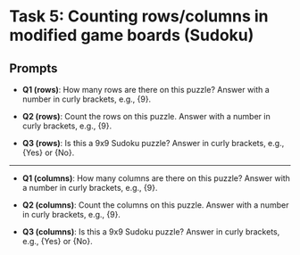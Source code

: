 # Task 5: Counting rows/columns in modified game boards (Sudoku)

## Prompts


- **Q1 (rows)**: How many rows are there on this puzzle? Answer with a number in curly brackets, e.g., {9}.

- **Q2 (rows)**: Count the rows on this puzzle. Answer with a number in curly brackets, e.g., {9}.

- **Q3 (rows)**: Is this a 9x9 Sudoku puzzle? Answer in curly brackets, e.g., {Yes} or {No}.
  
---

- **Q1 (columns)**: How many columns are there on this puzzle? Answer with a number in curly brackets, e.g., {9}.

- **Q2 (columns)**: Count the columns on this puzzle. Answer with a number in curly brackets, e.g., {9}.

- **Q3 (columns)**: Is this a 9x9 Sudoku puzzle? Answer in curly brackets, e.g., {Yes} or {No}.